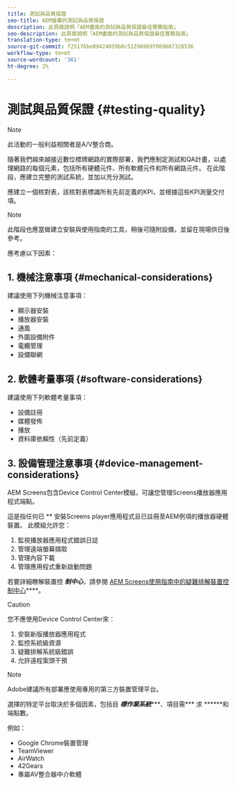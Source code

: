 ```yaml
---
title: 測試與品質保證
seo-title: AEM螢幕的測試與品質保證
description: 此頁面說明「AEM畫面的測試與品質保證最佳實務指南」
seo-description: 此頁面說明「AEM畫面的測試與品質保證最佳實務指南」
translation-type: tm+mt
source-git-commit: f25176be89424059b8c51296969f069687328536
workflow-type: tm+mt
source-wordcount: '361'
ht-degree: 2%

---
```



# 測試與品質保證 {#testing-quality}

>[!NOTE]
>
>此活動的一般利益相關者是A/V整合商。

隨著我們越來越接近數位標牌網路的實際部署，我們應制定測試和QA計畫，以處理網路的每個元素，包括所有硬體元件、所有軟體元件和所有網路元件。
在此階段，應建立完整的測試系統，並加以充分測試。

應建立一個核對表，該核對表標識所有先前定義的KPI，並根據這些KPI測量交付項。

>[!NOTE]
>
>此階段也應當做建立安裝與使用指南的工具，稍後可隨附設備，並留在現場供日後參考。

應考慮以下因素：

## 1. 機械注意事項 {#mechanical-considerations}

建議使用下列機械注意事項：

* 顯示器安裝
* 播放器安裝
* 通風
* 外圍設備附件
* 電纜管理
* 設備聯網

## 2. 軟體考量事項 {#software-considerations}

建議使用下列軟體考量事項：

* 設備註冊
* 媒體發佈
* 播放
* 資料庫依賴性（先前定義）


## 3. 設備管理注意事項 {#device-management-considerations}


AEM Screens包含Device Control Center模組，可讓您管理Screens播放器應用程式端點。

這是指任何已 ** 安裝Screens player應用程式且已註冊至AEM例項的播放器硬體裝置。
此模組允許您：

1. 監視播放器應用程式錯誤日誌
1. 管理遠端螢幕擷取
1. 管理內容下載
1. 管理應用程式重新啟動問題

若要詳細瞭解裝置控 ***制中心***，請參閱 [AEM Screens使用指南中的疑難排解裝置控制中心](https://helpx.adobe.com/experience-manager/6-5/screens/using/monitoring-screens.html)****。

>[!CAUTION]
>
> 您不應使用Device Control Center來：
>
> 1. 安裝新版播放器應用程式
> 1. 監控系統級資源
> 1. 疑難排解系統級錯誤
> 1. 允許遠程案頭干預



>[!NOTE]
>
> Adobe建議所有部署應使用專用的第三方裝置管理平台。

選擇的特定平台取決於多個因素，包括目 ***標作業系統******、項目需*** 求 ******&#x200B;和端點數。

例如：

* Google Chrome裝置管理
* TeamViewer
* AirWatch
* 42Gears
* 專屬AV整合器中介軟體
